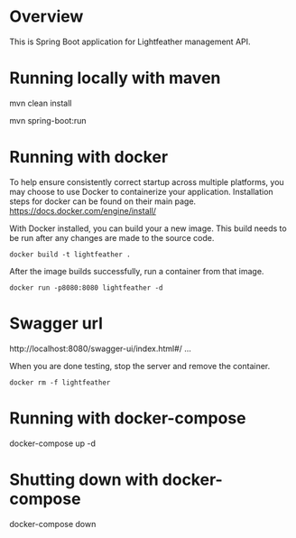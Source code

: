 # Overview
This is Spring Boot application for Lightfeather management API. 

# Running locally with maven
mvn clean install

mvn spring-boot:run

# Running with docker
To help ensure consistently correct startup across multiple platforms, you may choose to use Docker to containerize your application.  Installation steps for docker can be found on their main page.
https://docs.docker.com/engine/install/

With Docker installed, you can build your a new image. This build needs to be run after any changes are made to the source code.
```
docker build -t lightfeather .
```

After the image builds successfully, run a container from that image.
```
docker run -p8080:8080 lightfeather -d
```

# Swagger url
http://localhost:8080/swagger-ui/index.html#/
...

When you are done testing, stop the server and remove the container.
```
docker rm -f lightfeather
```

# Running with docker-compose
docker-compose up -d

# Shutting down with docker-compose
docker-compose down


